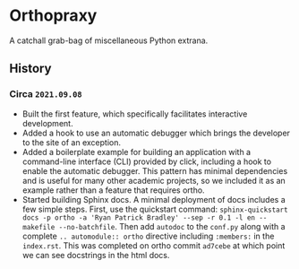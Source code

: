 # Orthopraxy

A catchall grab-bag of miscellaneous Python extrana.

## History

### Circa `2021.09.08`

- Built the first feature, which specifically facilitates interactive development.
- Added a hook to use an automatic debugger which brings the developer to the site of an exception.
- Added a boilerplate example for building an application with a command-line interface (CLI) provided by click, including a hook to enable the automatic debugger. This pattern has minimal dependencies and is useful for many other academic projects, so we included it as an example rather than a feature that requires ortho.
- Started building Sphinx docs. A minimal deployment of docs includes a few simple steps. First, use the quickstart command: `sphinx-quickstart docs -p ortho -a 'Ryan Patrick Bradley' --sep -r 0.1 -l en --makefile --no-batchfile`. Then add `autodoc` to the `conf.py` along with a complete `.. automodule:: ortho` directive including `:members:` in the `index.rst`. This was completed on ortho commit `ad7cebe` at which point we can see docstrings in the html docs.